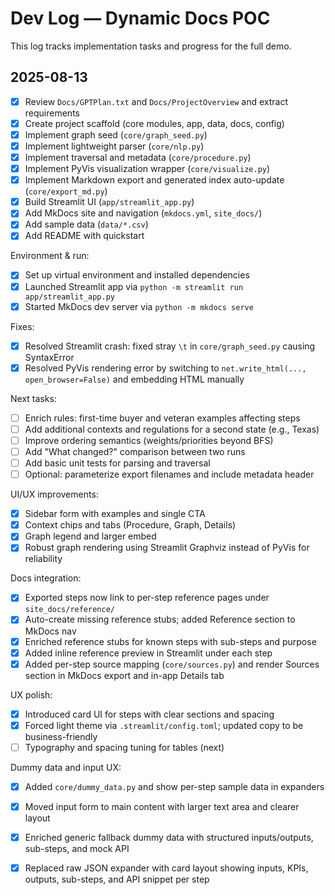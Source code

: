 # Dev Log — Dynamic Docs POC

This log tracks implementation tasks and progress for the full demo.

## 2025-08-13

- [x] Review `Docs/GPTPlan.txt` and `Docs/ProjectOverview` and extract requirements
- [x] Create project scaffold (core modules, app, data, docs, config)
- [x] Implement graph seed (`core/graph_seed.py`)
- [x] Implement lightweight parser (`core/nlp.py`)
- [x] Implement traversal and metadata (`core/procedure.py`)
- [x] Implement PyVis visualization wrapper (`core/visualize.py`)
- [x] Implement Markdown export and generated index auto-update (`core/export_md.py`)
- [x] Build Streamlit UI (`app/streamlit_app.py`)
- [x] Add MkDocs site and navigation (`mkdocs.yml`, `site_docs/`)
- [x] Add sample data (`data/*.csv`)
- [x] Add README with quickstart

Environment & run:

- [x] Set up virtual environment and installed dependencies
- [x] Launched Streamlit app via `python -m streamlit run app/streamlit_app.py`
- [x] Started MkDocs dev server via `python -m mkdocs serve`

Fixes:

- [x] Resolved Streamlit crash: fixed stray `\t` in `core/graph_seed.py` causing SyntaxError
- [x] Resolved PyVis rendering error by switching to `net.write_html(..., open_browser=False)` and embedding HTML manually

Next tasks:

- [ ] Enrich rules: first-time buyer and veteran examples affecting steps
- [ ] Add additional contexts and regulations for a second state (e.g., Texas)
- [ ] Improve ordering semantics (weights/priorities beyond BFS)
- [ ] Add "What changed?" comparison between two runs
- [ ] Add basic unit tests for parsing and traversal
- [ ] Optional: parameterize export filenames and include metadata header

UI/UX improvements:

- [x] Sidebar form with examples and single CTA
- [x] Context chips and tabs (Procedure, Graph, Details)
- [x] Graph legend and larger embed
- [x] Robust graph rendering using Streamlit Graphviz instead of PyVis for reliability

Docs integration:

- [x] Exported steps now link to per-step reference pages under `site_docs/reference/`
- [x] Auto-create missing reference stubs; added Reference section to MkDocs nav
- [x] Enriched reference stubs for known steps with sub-steps and purpose
- [x] Added inline reference preview in Streamlit under each step
- [x] Added per-step source mapping (`core/sources.py`) and render Sources section in MkDocs export and in-app Details tab

UX polish:

- [x] Introduced card UI for steps with clear sections and spacing
- [x] Forced light theme via `.streamlit/config.toml`; updated copy to be business-friendly
- [ ] Typography and spacing tuning for tables (next)

Dummy data and input UX:

- [x] Added `core/dummy_data.py` and show per-step sample data in expanders
- [x] Moved input form to main content with larger text area and clearer layout
- [x] Enriched generic fallback dummy data with structured inputs/outputs, sub-steps, and mock API
- [x] Replaced raw JSON expander with card layout showing inputs, KPIs, outputs, sub-steps, and API snippet per step


